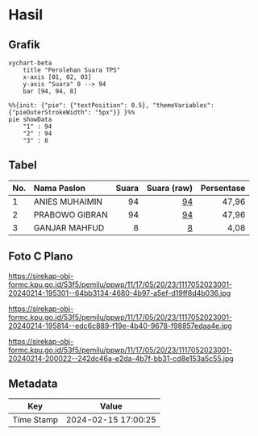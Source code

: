 # Hasil

## Grafik

```mermaid
xychart-beta
    title "Perolehan Suara TPS"
    x-axis [01, 02, 03]
    y-axis "Suara" 0 --> 94
    bar [94, 94, 8]
```

```mermaid
%%{init: {"pie": {"textPosition": 0.5}, "themeVariables": {"pieOuterStrokeWidth": "5px"}} }%%
pie showData
    "1" : 94
    "2" : 94
    "3" : 8
```

## Tabel

| No. | Nama Paslon    | Suara | Suara (raw) | Persentase |
|:--- |:-------------- | -----:| -----------:| ----------:|
| 1   | ANIES MUHAIMIN | 94    | [94][p-1]   | 47,96      |
| 2   | PRABOWO GIBRAN | 94    | [94][p-2]   | 47,96      |
| 3   | GANJAR MAHFUD  | 8     | [8][p-3]    | 4,08       |


[p-1]: https://github.com/gigit-pemilu/pemilu-2024-11-aceh/blob/main/pilpres/hitung-suara/sub/11-aceh/sub/17-bener-meriah/sub/05-bukit/sub/2023-ujung-gele/sub/001-tps/sub/paslon-1.txt
[p-2]: https://github.com/gigit-pemilu/pemilu-2024-11-aceh/blob/main/pilpres/hitung-suara/sub/11-aceh/sub/17-bener-meriah/sub/05-bukit/sub/2023-ujung-gele/sub/001-tps/sub/paslon-2.txt
[p-3]: https://github.com/gigit-pemilu/pemilu-2024-11-aceh/blob/main/pilpres/hitung-suara/sub/11-aceh/sub/17-bener-meriah/sub/05-bukit/sub/2023-ujung-gele/sub/001-tps/sub/paslon-3.txt

## Foto C Plano

https://sirekap-obj-formc.kpu.go.id/53f5/pemilu/ppwp/11/17/05/20/23/1117052023001-20240214-195301--64bb3134-4680-4b97-a5ef-d19ff8d4b036.jpg

https://sirekap-obj-formc.kpu.go.id/53f5/pemilu/ppwp/11/17/05/20/23/1117052023001-20240214-195814--edc6c889-f19e-4b40-9678-f98857edaa4e.jpg

https://sirekap-obj-formc.kpu.go.id/53f5/pemilu/ppwp/11/17/05/20/23/1117052023001-20240214-200022--242dc46a-e2da-4b7f-bb31-cd8e153a5c55.jpg


## Metadata

| Key        | Value               |
| ---------- | ------------------- |
| Time Stamp | 2024-02-15 17:00:25 |



